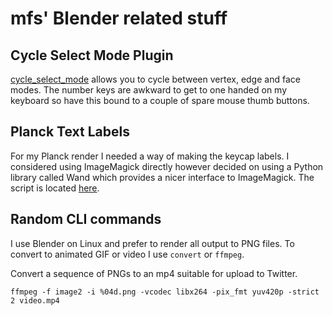 # mfs' Blender related stuff

## Cycle Select Mode Plugin

[cycle_select_mode](https://github.com/mfs/blender-related/tree/master/cycle_select_mode) allows
you to cycle between vertex, edge and face modes. The number keys are awkward to get to one handed
on my keyboard so have this bound to a couple of spare mouse thumb buttons.

## Planck Text Labels

For my Planck render I needed a way of making the keycap labels. I considered using ImageMagick
directly however decided on using a Python library called Wand which provides a nicer interface
to ImageMagick. The script is located [here](https://github.com/mfs/blender-related/tree/master/keyboard-labels).

## Random CLI commands

I use Blender on Linux and prefer to render all output to PNG files. To convert
to animated GIF or video I use `convert` or `ffmpeg`.

Convert a sequence of PNGs to an mp4 suitable for upload to Twitter.

    ffmpeg -f image2 -i %04d.png -vcodec libx264 -pix_fmt yuv420p -strict 2 video.mp4
